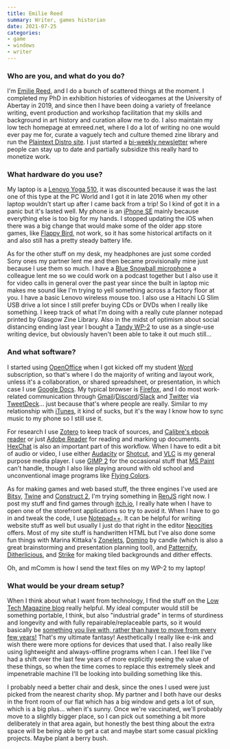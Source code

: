 ```yaml
---
title: Emilie Reed
summary: Writer, games historian
date: 2021-07-25
categories:
- game
- windows
- writer 
---
```


### Who are you, and what do you do?

I'm [Emilie Reed](https://emreed.net/ "Emilie's website."), and I do a bunch of scattered things at the moment. I completed my PhD in exhibition histories of videogames at the University of Abertay in 2019, and since then I have been doing a variety of freelance writing, event production and workshop facilitation that my skills and background in art history and curation allow me to do. I also maintain my low tech homepage at emreed.net, where I do a lot of writing no one would ever pay me for, curate a vaguely tech and culture themed zine library and run the [Plaintext Distro site](https://plaintextdistro.neocities.org/ "A zine distribution site."). I just started a [bi-weekly newsletter](https://buttondown.email/deathtorealism "Emilie's newsletter.") where people can stay up to date and partially subsidize this really hard to monetize work.

### What hardware do you use?

My laptop is a [Lenovo Yoga 510][yoga-510], it was discounted because it was the last one of this type at the PC World and I got it in late 2016 when my other laptop wouldn't start up after I came back from a trip! So I kind of got it in a panic but it's lasted well. My phone is an [iPhone SE][iphone-se] mainly because everything else is too big for my hands. I stopped updating the iOS when there was a big change that would make some of the older app store games, like [Flappy Bird][flappy-bird-ios], not work, so it has some historical artifacts on it and also still has a pretty steady battery life.  

As for the other stuff on my desk, my headphones are just some corded Sony ones my partner lent me and then became provisionally mine just because I use them so much. I have a [Blue Snowball microphone][snowball] a colleague lent me so we could work on a podcast together but I also use it for video calls in general over the past year since the built in laptop mic makes me sound like I'm trying to yell something across a factory floor at you. I have a basic Lenovo wireless mouse too. I also use a Hitachi LG Slim USB drive a lot since I still prefer buying CDs or DVDs when I really like something. I keep track of what I'm doing with a really cute planner notepad printed by Glasgow Zine Library. Also in the midst of optimism about social distancing ending last year I bought a [Tandy WP-2][wp-2] to use as a single-use writing device, but obviously haven't been able to take it out much still...

### And what software?

I started using [OpenOffice][] when I got kicked off my student [Word][] subscription, so that's where I do the majority of writing and layout work, unless it's a collaboration, or shared spreadsheet, or presentation, in which case I use [Google Docs][google-docs]. My typical browser is [Firefox][], and I do most work-related communication through [Gmail][]/[Discord][]/[Slack][] and [Twitter][] via [TweetDeck][]... just because that's where people are really. Similar to my relationship with [iTunes][], it kind of sucks, but it's the way I know how to sync music to my phone so I still use it. 

For research I use [Zotero][] to keep track of sources, and [Calibre's ebook reader][calibre] or just [Adobe Reader][acrobat-reader] for reading and marking up documents. [HexChat][] is also an important part of this workflow. When I have to edit a bit of audio or video, I use either [Audacity][] or [Shotcut][], and [VLC][] is my general purpose media player. I use [GIMP 2][gimp] for the occasional stuff that [MS Paint][paint] can't handle, though I also like playing around with old school and unconventional image programs like [Flying Colors][flying-colors]. 

As for making games and web based stuff, the three engines I've used are [Bitsy][], [Twine][] and [Construct 2][construct], I'm trying something in [RenJS][] right now. I post my stuff and find games through [itch.io][], I really hate when I have to open one of the storefront applications so try to avoid it. When I have to go in and tweak the code, I use [Notepad++][notepad-plusplus]. It can be helpful for writing website stuff as well but usually I just do that right in the editor [Neocities][] offers. Most of my site stuff is handwritten HTML but I've also done some fun things with Marina Kittaka's [Zonelets][], [Domino][] by candle (which is also a great brainstorming and presentation planning tool), and [Patternify][], [Ditherlicious][], and [Strike][] for making tiled backgrounds and dither effects. 

Oh, and mComm is how I send the text files on my WP-2 to my laptop!

### What would be your dream setup?

When I think about what I want from technology, I find the stuff on the [Low Tech Magazine blog](https://solar.lowtechmagazine.com/ "A solar-powered tech magazine.") really helpful. My ideal computer would still be something portable, I think, but also "industrial grade" in terms of sturdiness and longevity and with fully repairable/replaceable parts, so it would basically be [something you live with, rather than have to move from every few years!](https://solar.lowtechmagazine.com/2020/12/how-and-why-i-stopped-buying-new-laptops.html "A Low-Tech Magazine article about keeping laptops for longer.") That's my ultimate fantasy! Aesthetically I really like e-ink and wish there were more options for devices that used that. I also really like using lightweight and always-offline programs when I can. I feel like I've had a shift over the last few years of more explicitly seeing the value of these things, so when the time comes to replace this extremely sleek and impenetrable machine I'll be looking into building something like this.

I probably need a better chair and desk, since the ones I used were just picked from the nearest charity shop. My partner and I both have our desks in the front room of our flat which has a big window and gets a lot of sun, which is a big plus... when it's sunny. Once we're vaccinated, we'll probably move to a slightly bigger place, so I can pick out something a bit more deliberately in that area again, but honestly the best thing about the extra space will be being able to get a cat and maybe start some casual pickling projects. Maybe plant a berry bush.

[acrobat-reader]: https://en.wikipedia.org/wiki/Adobe_Acrobat "PDF viewing software."
[audacity]: https://sourceforge.net/projects/audacity/ "An open-source, cross-platform audio editor."
[bitsy]: https://ledoux.itch.io/bitsy "A web-based game development tool."
[calibre]: https://calibre-ebook.com/ "An ebook library management tool."
[construct]: https://www.construct.net/en "Game development software."
[discord]: https://discord.com/ "A voice and text chat service."
[ditherlicious]: https://29a.ch/ditherlicious/ "A tool for dithering images."
[domino]: https://kool.tools/domino/#0,0 "A web-based tool for organising your thoughts."
[firefox]: https://www.mozilla.org/en-US/firefox/new/ "A cross-platform open-source web browser."
[flappy-bird-ios]: https://en.wikipedia.org/wiki/Flappy_Bird "A game about a bird avoiding pipes."
[flying-colors]: https://obscuritory.com/software/flying-colors-free/ "An image editor for Windows."
[gimp]: https://www.gimp.org/ "An open-source image editor."
[gmail]: https://mail.google.com/mail/u/0/ "Web-based email."
[google-docs]: https://en.wikipedia.org/wiki/Google_Docs "A web-based office suite."
[hexchat]: https://hexchat.github.io/ "An IRC client for Windows and Linux."
[iphone-se]: https://en.wikipedia.org/wiki/IPhone_SE "A 4 inch smartphone."
[itch.io]: https://itch.io/ "An indie game marketplace."
[itunes]: https://www.apple.com/itunes/ "A jukebox application and online store."
[neocities]: https://neocities.org "A free website building service."
[notepad-plusplus]: https://notepad-plus-plus.org/ "A free text/code editor for Windows."
[openoffice]: http://www.openoffice.org/ "An open-source office suite."
[paint]: https://en.wikipedia.org/wiki/Paint_(software) "An image editor included with Windows."
[patternify]: http://www.patternify.com/ "A tool for generating CSS patterns."
[renjs]: https://renjs.net/ "A framework for building visual novels."
[shotcut]: https://en.wikipedia.org/wiki/Shotcut "Video editing software."
[slack]: https://slack.com/intl/ja-jp/ "A collaboration service."
[snowball]: https://bluemic.com/snowball/ "A USB microphone."
[strike]: https://amorphous.itch.io/strike "A 1-bit drawing tool."
[tweetdeck]: https://about.twitter.com/en/products/tweetdeck "A multi-column Twitter client."
[twine]: http://twinery.org/ "A tool for creating non-linear stories."
[twitter]: http://web.archive.org/web/20230525035323/https://twitter.com/ "An online micro-blogging platform."
[vlc]: http://www.videolan.org/vlc/ "An open-source media player."
[word]: https://www.microsoft.com/en-us/microsoft-365/word "A document editor."
[wp-2]: http://tandy.wiki/WP-2 "An electric typewriter."
[yoga-510]: https://www.lenovo.com/au/en/p/88YG5000682 "A 14 inch PC laptop."
[zonelets]: https://zonelets.net/ "A service for publishing a weblog."
[zotero]: https://www.zotero.org/ "A research tool."
